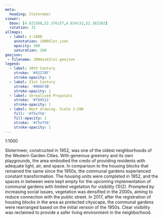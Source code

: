 ```yaml
---
meta:
  heading: Slotermeer
viewer:
  bbox: [4.823368,52.376157,4.834132,52.382392]
  rotation: 31
allmaps:
  - label: 1:1000
    annotation: 1000Slot.json
    opacity: 100
    saturation: 100
geojson:
 - filename: 200maskSlot.geojson
legend:
  - label: 20th Century
    stroke: '#92278F'
    stroke-opacity: 1
  - label: 21st Century
    stroke: '#006F3B'
    stroke-opacity: 1
  - label: Unrealised Proposals
    stroke: '#f89521'
    stroke-opacity: 1
  - label: Next drawing, Scale 1:200
    fill: '#f5ef56'
    fill-opacity: 1
    stroke: '#f5ef56'
    stroke-opacity: 1
---
```

1:1000

Slotermeer, constructed in 1952, was one of the oldest neighborhoods of the Western Garden Cities. With generous greenery and its own playgrounds, the area embodied the credo of providing residents with adequate light, air, and space. In comparison to the housing blocks that remained the same since the 1950s, the communal gardens experienced constant transformation. The housing units were completed in 1952, and the spaces in between were kept empty for the upcoming implementation of communal gardens with limited vegetation for visibility (1)(2). Prompted by increasing social issues, vegetation was densified in the 2000s, aiming to reduce connection with the public street. In 2017, after the registration of housing blocks in the area as protected cityscape, the communal gardens were rearranged based on the initial version of the 1950s. Clear visibility was reclaimed to provide a safer living environment in the neighborhood.